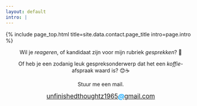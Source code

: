 ```yaml
---
layout: default
intro: |
---
```


{% include page_top.html 
   title=site.data.contact.page_title 
   intro=page.intro 
%}

<div class="custom-section">
  
<div style="text-align:center; margin: 0px 8px 0px 12px">
  <p>Wil je <em>reageren</em>, of kandidaat zijn voor mijn rubriek  <em>gesprekken</em>? &#128172;</p>
  <p>Of heb je een zodanig leuk gespreksonderwerp dat het een <em>koffie</em>-afspraak waard is? &#128522;&#9749;</p>
  <p>Stuur me een mail.</p>
  <p><a href="mailto:unfinishedthoughtz1965@gmail.com" ><span style="font-size: 1.2em; color: var(--font-color);">unfinishedthoughtz1965<em><span style="background-color: white; color: rgb(0, 162, 255); font-weight:600;">@</span></em>gmail.com</span></a></p>
  </div>
  
</div>

